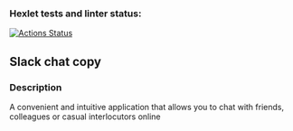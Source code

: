 ### Hexlet tests and linter status:
[![Actions Status](https://github.com/MikhailKup/frontend-project-12/actions/workflows/hexlet-check.yml/badge.svg)](https://github.com/MikhailKup/frontend-project-12/actions)


## Slack chat copy


### Description
A convenient and intuitive application that allows you to chat with friends, colleagues or casual interlocutors online